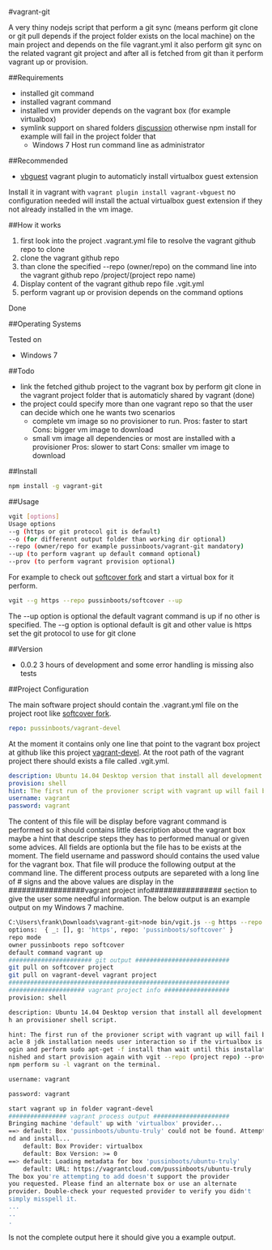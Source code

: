 #vagrant-git

A very thiny nodejs script that perform a git sync (means perform git clone or git pull depends if the project folder exists on the local machine) on the main project and depends on the file vagrant.yml it also perform git sync on the related vagrant git project and after all is fetched from git than it perform vagrant up or provision.

##Requirements
* installed git command
* installed vagrant command
* installed vm provider depends on the vagrant box (for example virtualbox)
* symlink support on shared folders [discussion](https://github.com/mitchellh/vagrant/issues/713) otherwise npm install for example will fail in the project folder that 
    * Windows 7 Host run command line as administrator

##Recommended
* [vbguest](https://github.com/dotless-de/vagrant-vbguest) vagrant plugin to automaticly install virtualbox guest extension

Install it in vagrant with ```vagrant plugin install vagrant-vbguest``` no configuration needed will install the actual virtualbox guest extension if they not already installed in the vm image.

##How it works

1. first look into the project .vagrant.yml file to resolve the vagrant github repo to clone
2. clone the vagrant github repo 
3. than clone the specified --repo (owner/repo) on the command line into the vagrant github repo /project/(project repo name)
4. Display content of the vagrant github repo file .vgit.yml
5. perform vagrant up or provision depends on the command options

Done

##Operating Systems

Tested on
* Windows 7

##Todo
* link the fetched github project to the vagrant box by perform git clone in the vagrant project folder that is automaticly shared by vagrant (done)
* the project could specify more than one vagrant repo so that the user can decide which one he wants two scenarios
    * complete vm image so no provisioner to run. Pros: faster to start Cons: bigger vm image to download
    * small vm image all dependencies or most are installed with a provisioner Pros: slower to start Cons: smaller vm image to download

##Install

```bash
npm install -g vagrant-git
```

##Usage

```bash
vgit [options]
Usage options 
--g (https or git protocol git is default)
--o (for differennt output folder than working dir optional)  
--repo (owner/repo for example pussinboots/vagrant-git mandatory) 
--up (to perform vagrant up default command optional) 
--prov (to perform vagrant provision optional)
```

For example to check out [softcover fork](https://github.com/pussinboots/softcover) and start a virtual box for it perform.
```bash
vgit --g https --repo pussinboots/softcover --up
```

The --up option is optional the default vagrant command is up if no other is specified.
The --g option is optional default is git and other value is https set the git protocol to use for git clone

##Version

* 0.0.2 3 hours of development and some error handling is missing also tests

##Project Configuration

The main software project should contain the .vagrant.yml file on the project root like [softcover fork](https://github.com/pussinboots/softcover).
```yml
repo: pussinboots/vagrant-devel
```
At the moment it contains only one line that point to the vagrant box project at github like this project [vagrant-devel](https://github.com/pussinboots/vagrant-devel).
At the root path of the vagrant project there should exists a file called .vgit.yml.
```yml
description: Ubuntu 14.04 Desktop version that install all development tools with an provisioner shell script.
provision: shell
hint: The first run of the provioner script with vagrant up will fail because oracle 8 jdk installation needs user interaction so if the virtualbox is started login and perform sudo apt-get -f install than wait until this installation is finished and start provision again with vgit --repo (project repo) --prov. To use npm perform su -l vagrant on the terminal.
username: vagrant
password: vagrant
```
The content of this file will be display before vagrant command is performed so it should contains little description about the vagrant box maybe a hint that descripe steps they has to performed manual or given some advices. All fields are optionla but the file has to be exists at the moment. The field username and password should contains the used value for the vagrant box. That file will produce the following output at the command line. The different process outputs are separeted with a long line of # signs and the above values are display in the #################vagrant project info################ section to give the user some needful information. The below output is an example output on my Windows 7 machine. 
```bash
C:\Users\frank\Downloads\vagrant-git>node bin/vgit.js --g https --repo pussinboots/softcover
options:  { _: [], g: 'https', repo: 'pussinboots/softcover' }
repo mode
owner pussinboots repo softcover
default command vagrant up
####################### git output ##########################
git pull on softcover project
git pull on vagrant-devel vagrant project
#############################################################
##################### vagrant project info ##################
provision: shell

description: Ubuntu 14.04 Desktop version that install all development tools wit
h an provisioner shell script.

hint: The first run of the provioner script with vagrant up will fail because or
acle 8 jdk installation needs user interaction so if the virtualbox is started l
ogin and perform sudo apt-get -f install than wait until this installation is fi
nished and start provision again with vgit --repo (project repo) --prov. To use
npm perform su -l vagrant on the terminal.

username: vagrant

password: vagrant

start vagrant up in folder vagrant-devel
################ vagrant process output #####################
Bringing machine 'default' up with 'virtualbox' provider...
==> default: Box 'pussinboots/ubuntu-truly' could not be found. Attempting to fi
nd and install...
    default: Box Provider: virtualbox
    default: Box Version: >= 0
==> default: Loading metadata for box 'pussinboots/ubuntu-truly'
    default: URL: https://vagrantcloud.com/pussinboots/ubuntu-truly
The box you're attempting to add doesn't support the provider
you requested. Please find an alternate box or use an alternate
provider. Double-check your requested provider to verify you didn't
simply misspell it.
...
..
.
```
Is not the complete output here it should give you a example output.
